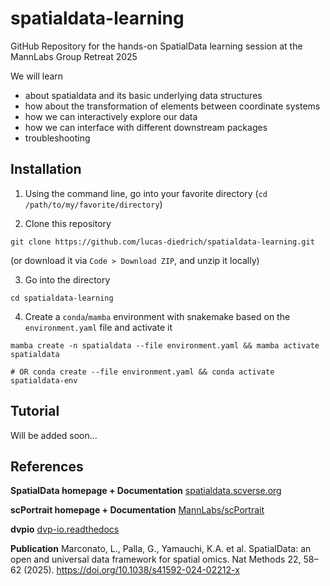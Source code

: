 # spatialdata-learning
GitHub Repository for the hands-on SpatialData learning session at the MannLabs Group Retreat 2025


We will learn

- about spatialdata and its basic underlying data structures
- how about the transformation of elements between coordinate systems 
- how we can interactively explore our data 
- how we can interface with different downstream packages
- troubleshooting


## Installation 

1. Using the command line, go into your favorite directory (`cd /path/to/my/favorite/directory`)

2. Clone this repository 

```shell 
git clone https://github.com/lucas-diedrich/spatialdata-learning.git
```

(or download it via `Code > Download ZIP`, and unzip it locally)

3. Go into the directory

```shell 
cd spatialdata-learning
```

4. Create a `conda`/`mamba` environment with snakemake based on the `environment.yaml` file and activate it

```shell 
mamba create -n spatialdata --file environment.yaml && mamba activate spatialdata

# OR conda create --file environment.yaml && conda activate spatialdata-env
```


## Tutorial

Will be added soon...

## References

**SpatialData homepage + Documentation** [spatialdata.scverse.org](https://spatialdata.scverse.org/en/stable/)

**scPortrait homepage + Documentation** [MannLabs/scPortrait](https://mannlabs.github.io/scPortrait/)

**dvpio** [dvp-io.readthedocs](https://dvp-io.readthedocs.io/en/latest/)


**Publication** Marconato, L., Palla, G., Yamauchi, K.A. et al. SpatialData: an open and universal data framework for spatial omics. Nat Methods 22, 58–62 (2025). https://doi.org/10.1038/s41592-024-02212-x
